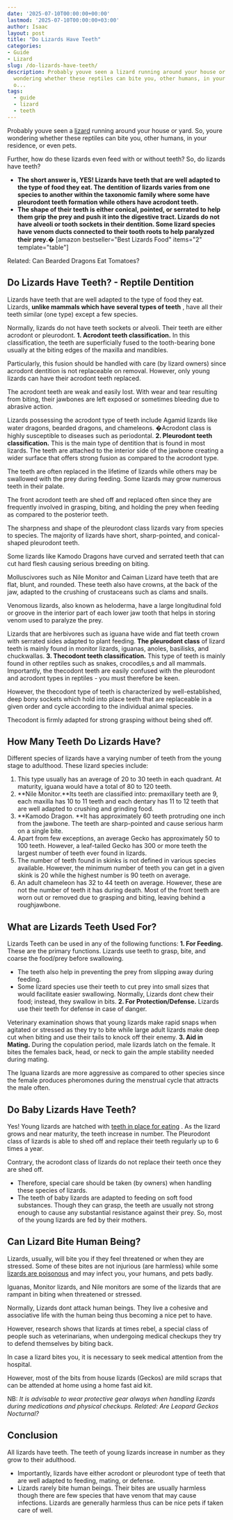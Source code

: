 ```yaml
---
date: '2025-07-10T00:00:00+00:00'
lastmod: '2025-07-10T00:00:00+03:00'
author: Isaac
layout: post
title: "Do Lizards Have Teeth"
categories:
- Guide
- Lizard
slug: /do-lizards-have-teeth/
description: Probably youve seen a lizard running around your house or yard. So, youre
  wondering whether these reptiles can bite you, other humans, in your residence,
  o...
tags: 
  - guide
  - lizard
  - teeth
---
```

Probably youve seen a [lizard](/posts/are-lizards-poisonous/) running around your house or yard. So, youre wondering whether these reptiles can bite you, other humans, in your residence, or even pets.

Further, how do these lizards even feed  with or without teeth? So, do lizards have teeth?
- **The short answer is, YES! Lizards have teeth that are well adapted to the type of food they eat. The dentition of lizards varies from one species to another within the taxonomic family where some have pleurodont teeth formation while others have acrodont teeth.**
- **The shape of their teeth is either conical, pointed, or serrated to help them grip the prey and push it into the digestive tract. Lizards do not have alveoli or tooth sockets in their dentition. Some lizard species have venom ducts connected to their tooth roots to help paralyzed their prey.�**
[amazon bestseller="Best Lizards Food" items="2" template="table"]

Related:
Can Bearded Dragons Eat Tomatoes?
## Do Lizards Have Teeth? - Reptile Dentition
Lizards have teeth that are well adapted to the type of food they eat. Lizards,
**unlike mammals which have several types of teeth**
, have all their teeth similar (one type) except a few species.

Normally, lizards do not have teeth sockets or alveoli. Their teeth are either acrodont or pleurodont.
**1. Acrodont teeth classification.**
In this classification, the teeth are superficially fused to the tooth-bearing bone usually at the biting edges of the maxilla and mandibles.

Particularly, this fusion should be handled with care (by lizard owners) since acrodont dentition is not replaceable on removal. However, only young lizards can have their acrodont teeth replaced.

The acrodont teeth are weak and easily lost. With wear and tear resulting from biting, their jawbones are left exposed or sometimes bleeding due to abrasive action.

Lizards possessing the acrodont type of teeth include Agamid lizards like water dragons, bearded dragons, and chameleons. �Acrodont class is highly susceptible to diseases such as periodontal.
**2. Pleurodont teeth classification.**
This is the main type of dentition that is found in most lizards. The teeth are attached to the interior side of the jawbone creating a wider surface that offers strong fusion as compared to the acrodont type.

The teeth are often replaced in the lifetime of lizards while others may be swallowed with the prey during feeding. Some lizards may grow numerous teeth in their palate.

The front acrodont teeth are shed off and replaced often since they are frequently involved in grasping, biting, and holding the prey when feeding as compared to the posterior teeth.

The sharpness and shape of the pleurodont class lizards vary from species to species. The majority of lizards have short, sharp-pointed, and conical-shaped pleurodont teeth.

Some lizards like Kamodo Dragons have curved and serrated teeth that can cut hard flesh causing serious breeding on biting.

Molluscivores such as Nile Monitor and Caiman Lizard have teeth that are flat, blunt, and rounded. These teeth also have crowns, at the back of the jaw, adapted to the crushing of crustaceans such as clams and snails.

Venomous lizards, also known as heloderma, have a large longitudinal fold or groove in the interior part of each lower jaw tooth that helps in storing venom used to paralyze the prey.

Lizards that are herbivores such as iguana have wide and flat teeth crown with serrated sides adapted to plant feeding.
**The pleurodont class**
of lizard teeth is mainly found in monitor lizards, iguanas, anoles, basilisks, and chuckwallas.
**3. Thecodont teeth classification.**
This type of teeth is mainly found in other reptiles such as snakes, crocodiles,s and all mammals. Importantly, the thecodont teeth are easily confused with the pleurodont and acrodont types in reptiles - you must therefore be keen.

However, the thecodont type of teeth is characterized by well-established, deep bony sockets which hold into place teeth that are replaceable in a given order and cycle according to the individual animal species.

Thecodont is firmly adapted for strong grasping without being shed off.
## How Many Teeth Do Lizards Have?
Different species of lizards have a varying number of teeth from the young stage to adulthood. These lizard species include:
1. This type usually has an average of 20 to 30 teeth in each quadrant. At maturity, iguana would have a total of 80 to 120 teeth.
2. **Nile Monitor.**Its teeth are classified into: premaxillary teeth are 9, each maxilla has 10 to 11 teeth and each dentary has 11 to 12 teeth that are well adapted to crushing and grinding food.
3. **Kamodo Dragon. **It has approximately 60 teeth protruding one inch from the jawbone. The teeth are sharp-pointed and cause serious harm on a single bite.
4. Apart from few exceptions, an average Gecko has approximately 50 to 100 teeth. However, a leaf-tailed Gecko has 300 or more teeth  the largest number of teeth ever found in lizards.
5. The number of teeth found in skinks is not defined in various species available. However, the minimum number of teeth you can get in a given skink is 20 while the highest number is 90 teeth on average.
6. An adult chameleon has 32 to 44 teeth on average. However, these are not the number of teeth it has during death. Most of the front teeth are worn out or removed due to grasping and biting, leaving behind a roughjawbone.
## What are Lizards Teeth Used For?
Lizards Teeth can be used in any of the following functions:
**1. For Feeding.**
These are the primary functions. Lizards use teeth to grasp, bite, and coarse the food/prey before swallowing.
- The teeth also help in preventing the prey from slipping away during feeding.
- Some lizard species use their teeth to cut prey into small sizes that would facilitate easier swallowing.
Normally, Lizards dont chew their food; instead, they swallow in bits.
**2. For Protection/Defense.**
Lizards use their teeth for defense in case of danger.

Veterinary examination shows that young lizards make rapid snaps when agitated or stressed as they try to bite while large adult lizards make deep cut when biting and use their tails to knock off their enemy.
**3. Aid in Mating.**
During the copulation period, male lizards latch on the female. It bites the females back, head, or neck to gain the ample stability needed during mating.

The Iguana lizards are more aggressive as compared to other species since the female produces pheromones during the menstrual cycle that attracts the male often.
## Do Baby Lizards Have Teeth?
Yes! Young lizards are hatched with
[teeth in place for eating](https://pestpolicy.com/what-do-baby-lizards-eat/)
. As the lizard grows and near maturity, the teeth increase in number. The Pleurodont class of lizards is able to shed off and replace their teeth regularly up to 6 times a year.

Contrary, the acrodont class of lizards do not replace their teeth once they are shed off.
- Therefore, special care should be taken (by owners) when handling these species of lizards.
- The teeth of baby lizards are adapted to feeding on soft food substances.
Though they can grasp, the teeth are usually not strong enough to cause any substantial resistance against their prey. So, most of the young lizards are fed by their mothers.
## Can Lizard Bite Human Being?
Lizards, usually, will bite you if they feel threatened or when they are stressed. Some of these bites are not injurious (are harmless) while some
[lizards are poisonous](https://pestpolicy.com/are-lizards-poisonous/)
and may infect you, your humans, and pets badly.

Iguanas, Monitor lizards, and Nile monitors are some of the lizards that are rampant in biting when threatened or stressed.

Normally, Lizards dont attack human beings. They live a cohesive and associative life with the human being thus becoming a nice pet to have.

However, research shows that lizards at times rebel, a special class of people such as veterinarians, when undergoing medical checkups  they try to defend themselves by biting back.

In case a lizard bites you, it is necessary to seek medical attention from the hospital.

However, most of the bits from house lizards (Geckos) are mild scraps that can be attended at home using a home fast aid kit.

NB:
*It is advisable to wear protective gear always when handling lizards during medications and physical checkups. Related: Are Leopard Geckos Nocturnal?*
## Conclusion
All lizards have teeth. The teeth of young lizards increase in number as they grow to their adulthood.
- Importantly, lizards have either acrodont or pleurodont type of teeth that are well adapted to feeding, mating, or defense.
- Lizards rarely bite human beings. Their bites are usually harmless though there are few species that have venom that may cause infections.
Lizards are generally harmless thus can be nice pets if taken care of well.
